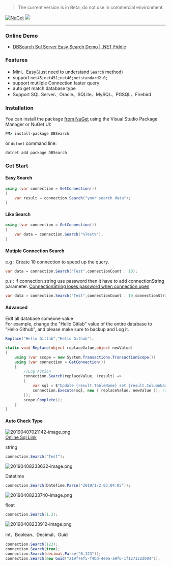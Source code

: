> The current version is in Beta, do not use in commercial environment.

[![NuGet](https://img.shields.io/nuget/v/DBSearch.svg)](https://www.nuget.org/packages/DBSearch)
![](https://img.shields.io/nuget/dt/DBSearch.svg)

---

### Online Demo
- [DBSearch Sql Server Easy Search Demo  | .NET Fiddle](https://dotnetfiddle.net/9o1mNe)

### Features
- Mini、Easy(Just need to understand `Search` method)
- support `net45;net451;net46;netstandard2.0;`
- support mutilple Connection faster query 
- auto get match database type
- Support SQL Server、Oracle、SQLite、MySQL、PGSQL、Firebird


### Installation

You can install the package [from NuGet](https://www.nuget.org/packages/DBSearch) using the Visual Studio Package Manager or NuGet UI:

```cmd
PM> install-package DBSearch
```

or `dotnet` command line:

```cmd
dotnet add package DBSearch
```


### Get Start

#### Easy Search

```C#
using (var connection = GetConnection())
{
    var result = connection.Search("your search data");
}
```

#### Like Search

```C#
using (var connection = GetConnection())
{
    var data = connection.Search("%Test%");
}
```


#### Mutiple Connection Search

e.g : Create 10 connection to speed up the query.
```C#
var data = connection.Search("Test",connectionCount : 10);
```

p.s : if connection string use password then it have to add connectionString parameter.
[ConnectionString loses password when connection open](https://stackoverflow.com/questions/12467335/connectionstring-loses-password-after-connection-open)

```C#
var data = connection.Search("Test",connectionCount : 10,connectionString : @"Data Source=192.168.1.1;User ID=sa;Password=123456;Initial Catalog=master;");
```


#### Advanced

Eidt all database someone value  
For example, change the "Hello Gitlab" value of the entire database to "Hello Github", and please make sure to backup and Log it.  
```C#
Replace("Hello Gitlab","Hello Github");

static void Replace(object replaceValue,object newValue)
{
    using (var scope = new System.Transactions.TransactionScope())
    using (var connection = GetConnection())
    {
        //Log Action
        connection.Search(replaceValue, (result) =>
        {
            var sql = $"Update {result.TableName} set {result.ColumnName} = @newValue where {result.ColumnName} = @replaceValue";
            connection.Execute(sql, new { replaceValue, newValue }); //Using Dapper ORM
        });
        scope.Complete();
    }
}
```

#### Auto Check Type

![20190407021142-image.png](https://raw.githubusercontent.com/shps951023/ImageHosting/master/img/20190407021142-image.png)  
[Online Sql Link](https://dbfiddle.uk/?rdbms=sqlserver_2017&fiddle=ab6b46621f057907349ecd3df14d3f5c)

string
```C#
connection.Search("Test");
```
![20190408233632-image.png](https://raw.githubusercontent.com/shps951023/ImageHosting/master/img/20190408233632-image.png)

Datetime
```C#
connection.Search(DateTime.Parse("2019/1/2 03:04:05"));
```
![20190408233740-image.png](https://raw.githubusercontent.com/shps951023/ImageHosting/master/img/20190408233740-image.png)

float
```C#
connection.Search(1.2);
```
![20190408233912-image.png](https://raw.githubusercontent.com/shps951023/ImageHosting/master/img/20190408233912-image.png)

int、Boolean、Decimal、Guid
```C#
connection.Search(123);
connection.Search(true);
connection.Search(decimal.Parse("0.123"));
connection.Search(new Guid("219f7ef5-f4bd-4e9a-a9f6-1f127122d004"));
```







